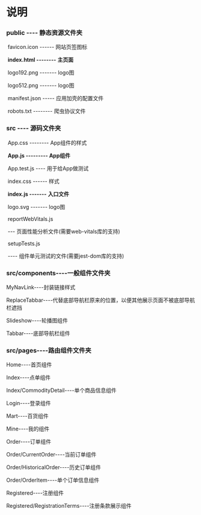 # 说明

### public ---- 静态资源文件夹

​            favicon.icon ------ 网站页签图标

​            **index.html --------** **主页面**

​            logo192.png ------- logo图

​            logo512.png ------- logo图

​            manifest.json ----- 应用加壳的配置文件

​            robots.txt -------- 爬虫协议文件

### src ---- 源码文件夹

​            App.css -------- App组件的样式

​            **App.js --------- App组件**

​            App.test.js ---- 用于给App做测试

​            index.css ------ 样式

​            **index.js -------** **入口文件**

​            logo.svg ------- logo图

​            reportWebVitals.js

​                    --- 页面性能分析文件(需要web-vitals库的支持)

​            setupTests.js

​                    ---- 组件单元测试的文件(需要jest-dom库的支持)

### src/components----一般组件文件夹

MyNavLink----封装链接样式

ReplaceTabbar----代替底部导航栏原来的位置，以便其他展示页面不被底部导航栏遮挡

Slideshow----轮播图组件

Tabbar----底部导航栏组件

### src/pages----路由组件文件夹

Home----首页组件

Index----点单组件

Index/CommodityDetail----单个商品信息组件

Login----登录组件

Mart----百货组件

Mine----我的组件

Order----订单组件

Order/CurrentOrder----当前订单组件

Order/HistoricalOrder----历史订单组件

Order/OrderItem----单个订单信息组件

Registered----注册组件

Registered/RegistrationTerms----注册条款展示组件
